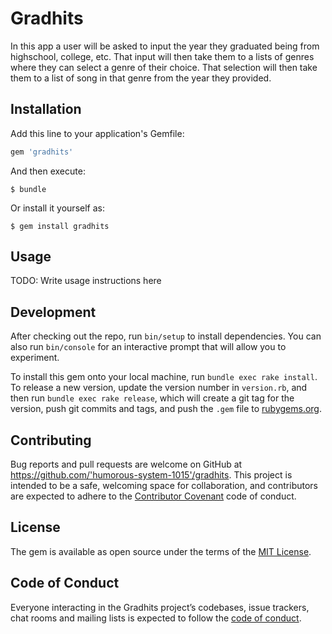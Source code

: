 # Gradhits

In this app a user will be asked to input the year they graduated being from highschool, college, etc. That input will then take them to a lists of genres where they can select a genre of their choice. That selection will then take them to a list of song in that genre from the year they provided.

## Installation

Add this line to your application's Gemfile:

```ruby
gem 'gradhits'
```

And then execute:

    $ bundle

Or install it yourself as:

    $ gem install gradhits

## Usage

TODO: Write usage instructions here

## Development

After checking out the repo, run `bin/setup` to install dependencies. You can also run `bin/console` for an interactive prompt that will allow you to experiment.

To install this gem onto your local machine, run `bundle exec rake install`. To release a new version, update the version number in `version.rb`, and then run `bundle exec rake release`, which will create a git tag for the version, push git commits and tags, and push the `.gem` file to [rubygems.org](https://rubygems.org).

## Contributing

Bug reports and pull requests are welcome on GitHub at https://github.com/'humorous-system-1015'/gradhits. This project is intended to be a safe, welcoming space for collaboration, and contributors are expected to adhere to the [Contributor Covenant](http://contributor-covenant.org) code of conduct.

## License

The gem is available as open source under the terms of the [MIT License](https://opensource.org/licenses/MIT).

## Code of Conduct

Everyone interacting in the Gradhits project’s codebases, issue trackers, chat rooms and mailing lists is expected to follow the [code of conduct](https://github.com/'humorous-system-1015'/gradhits/blob/master/CODE_OF_CONDUCT.md).

